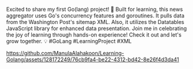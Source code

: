 <p>Excited to share my first Go(lang) project! 🚀 Built for learning, this news aggregator uses Go's concurrency features and goroutines. It pulls data from the Washington Post's sitemap XML. Also, it utilizes the Datatables JavaScript library for enhanced data presentation. Join me in celebrating the joy of learning through hands-on experience! Check it out and let's grow together. 💡 #GoLang #LearningProject #XML</p>

https://github.com/ManulaAlahakoon/Learning-Golang/assets/128172249/76cb9fa4-be22-4312-bd42-8e26f4d3da41

